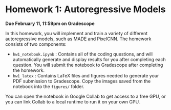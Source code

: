 # Homework 1: Autoregressive Models

**Due February 11, 11:59pm on Gradescope**

In this homework, you will implement and train a variety of different autoregressive models, such as MADE and PixelCNN. The homework consists of two components: 
* `hw1_notebook.ipynb` : Contains all of the coding questions, and will automatically generate and display results for you after completing each question. You will submit the notebook to Gradescope after completing the homework.
* `hw1_latex` :  Contains LaTeX files and figures needed to generate your PDF submission to Gradescope. Copy the images saved from the notebook into the `figures/` folder. 

You can open the notebook in Google Collab to get access to a free GPU, or you can link Collab to a local runtime to run it on your own GPU.  
